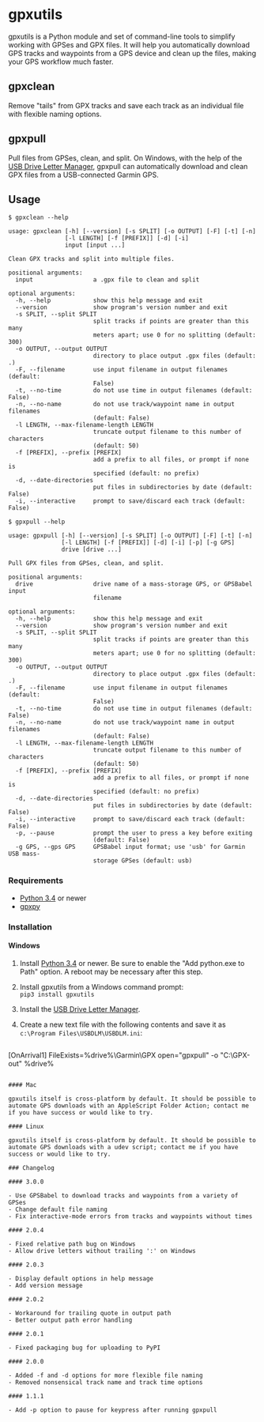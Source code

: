 gpxutils
========

gpxutils is a Python module and set of command-line tools to simplify working with GPSes and GPX files. It will help you automatically download GPS tracks and waypoints from a GPS device and clean up the files, making your GPS workflow much faster.

gpxclean
--------

Remove "tails" from GPX tracks and save each track as an individual file with flexible naming options.

gpxpull
-------

Pull files from GPSes, clean, and split. On Windows, with the help of the [USB Drive Letter Manager](http://www.uwe-sieber.de/usbdlm_e.html), gpxpull can automatically download and clean GPX files from a USB-connected Garmin GPS.

Usage
-----

```
$ gpxclean --help

usage: gpxclean [-h] [--version] [-s SPLIT] [-o OUTPUT] [-F] [-t] [-n]
                [-l LENGTH] [-f [PREFIX]] [-d] [-i]
                input [input ...]

Clean GPX tracks and split into multiple files.

positional arguments:
  input                 a .gpx file to clean and split

optional arguments:
  -h, --help            show this help message and exit
  --version             show program's version number and exit
  -s SPLIT, --split SPLIT
                        split tracks if points are greater than this many
                        meters apart; use 0 for no splitting (default: 300)
  -o OUTPUT, --output OUTPUT
                        directory to place output .gpx files (default: .)
  -F, --filename        use input filename in output filenames (default:
                        False)
  -t, --no-time         do not use time in output filenames (default: False)
  -n, --no-name         do not use track/waypoint name in output filenames
                        (default: False)
  -l LENGTH, --max-filename-length LENGTH
                        truncate output filename to this number of characters
                        (default: 50)
  -f [PREFIX], --prefix [PREFIX]
                        add a prefix to all files, or prompt if none is
                        specified (default: no prefix)
  -d, --date-directories
                        put files in subdirectories by date (default: False)
  -i, --interactive     prompt to save/discard each track (default: False)
```

```
$ gpxpull --help

usage: gpxpull [-h] [--version] [-s SPLIT] [-o OUTPUT] [-F] [-t] [-n]
               [-l LENGTH] [-f [PREFIX]] [-d] [-i] [-p] [-g GPS]
               drive [drive ...]

Pull GPX files from GPSes, clean, and split.

positional arguments:
  drive                 drive name of a mass-storage GPS, or GPSBabel input
                        filename

optional arguments:
  -h, --help            show this help message and exit
  --version             show program's version number and exit
  -s SPLIT, --split SPLIT
                        split tracks if points are greater than this many
                        meters apart; use 0 for no splitting (default: 300)
  -o OUTPUT, --output OUTPUT
                        directory to place output .gpx files (default: .)
  -F, --filename        use input filename in output filenames (default:
                        False)
  -t, --no-time         do not use time in output filenames (default: False)
  -n, --no-name         do not use track/waypoint name in output filenames
                        (default: False)
  -l LENGTH, --max-filename-length LENGTH
                        truncate output filename to this number of characters
                        (default: 50)
  -f [PREFIX], --prefix [PREFIX]
                        add a prefix to all files, or prompt if none is
                        specified (default: no prefix)
  -d, --date-directories
                        put files in subdirectories by date (default: False)
  -i, --interactive     prompt to save/discard each track (default: False)
  -p, --pause           prompt the user to press a key before exiting
                        (default: False)
  -g GPS, --gps GPS     GPSBabel input format; use 'usb' for Garmin USB mass-
                        storage GPSes (default: usb)
```

### Requirements

- [Python 3.4](https://www.python.org/) or newer
- [gpxpy](https://github.com/tkrajina/gpxpy)

### Installation

#### Windows

1. Install [Python 3.4](https://www.python.org/downloads/) or newer. Be sure to enable the "Add python.exe to Path" option. A reboot may be necessary after this step.

2. Install gpxutils from a Windows command prompt:  
   `pip3 install gpxutils`

3. Install the [USB Drive Letter Manager](http://www.uwe-sieber.de/usbdlm_e.html).

4. Create a new text file with the following contents and save it as `c:\Program Files\USBDLM\USBDLM.ini`:
   ```
[OnArrival1]
FileExists=%drive%\Garmin\GPX
open="gpxpull" -o "C:\GPX-out" %drive%
```

#### Mac

gpxutils itself is cross-platform by default. It should be possible to automate GPS downloads with an AppleScript Folder Action; contact me if you have success or would like to try.

#### Linux

gpxutils itself is cross-platform by default. It should be possible to automate GPS downloads with a udev script; contact me if you have success or would like to try.

### Changelog

#### 3.0.0

- Use GPSBabel to download tracks and waypoints from a variety of GPSes
- Change default file naming
- Fix interactive-mode errors from tracks and waypoints without times

#### 2.0.4

- Fixed relative path bug on Windows
- Allow drive letters without trailing ':' on Windows

#### 2.0.3

- Display default options in help message
- Add version message

#### 2.0.2

- Workaround for trailing quote in output path
- Better output path error handling

#### 2.0.1

- Fixed packaging bug for uploading to PyPI

#### 2.0.0

- Added -f and -d options for more flexible file naming
- Removed nonsensical track name and track time options

#### 1.1.1

- Add -p option to pause for keypress after running gpxpull
